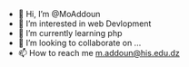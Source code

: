 - 👋 Hi, I’m @MoAddoun
- 👀 I’m interested in web Devlopment 
- 🌱 I’m currently learning php
- 💞️ I’m looking to collaborate on ...
- 📫 How to reach me m.addoun@his.edu.dz

<!---
MoAddoun/MoAddoun is a ✨ special ✨ repository because its `README.md` (this file) appears on your GitHub profile.
You can click the Preview link to take a look at your changes.
--->
